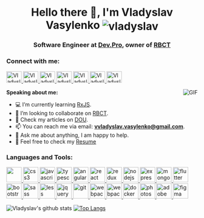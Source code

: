 <h1 align="center">Hello there 👋, I'm Vladyslav Vasylenko  <img align="center" src="https://komarev.com/ghpvc/?username=vladyslav" alt="vladyslav"/></h1>
<h3 align="center">
Software Engineer at <a href='https://dev.pro/' alt='Dev.Pro'>Dev.Pro</a>, owner of <a href='https://github.com/richboyscrytoo' alt='Rich Boys Cry Too'>RBCT</a></h3>

<p align="center">
<h3 align="left">Connect with me:</h3>
<a href="https://t.me/vladyslav_vasylenko" target="_blank">
  <img alt="Vladyslav Vasylenko | Telegram" height="30" width="40" src="https://www.svgrepo.com/show/271091/telegram.svg" />
</a>
<a href="https://www.linkedin.com/in/vladvasylenko" target="_blank">
  <img alt="Vladyslav Vasylenko | LinkedIn" height="30" width="40" src="https://www.svgrepo.com/show/157006/linkedin.svg" />
</a>
<a href="https://twitter.com/vasylenko__" target="_blank">
  <img alt="Vladyslav Vasylenko | Twitter" height="30" width="40" src="https://www.svgrepo.com/show/183608/twitter.svg" />
</a>
<a href="https://www.instagram.com/vladvasylenko_" target="_blank">
  <img alt="Vladyslav Vasylenko | Instagram" height="30" width="40" src="https://www.svgrepo.com/show/111199/instagram.svg" />
</a>
<a href="https://www.codewars.com/users/richboyscrytoo">
  <img alt="Vladyslav Vasylenko | Codewars" height="30" width="40" src="https://www.svgrepo.com/show/305890/codewars.svg" />
</a>
<a href="https://leetcode.com/richboyscrytoo/">
  <img alt="Vladyslav Vasylenko | leetCode" height="30" width="40" src="https://cdn.jsdelivr.net/npm/simple-icons@3.0.1/icons/leetcode.svg" />
</a>
<a href="https://dou.ua/users/vladislav-vasilenko-2" target="_blank">
  <img alt="Vladyslav Vasylenko | DOU" height="30" width="40" src="https://cdn-cws-prod.azureedge.net/img/press/news/news-color/dou.jpg" />
</a>
</p>

<img align="right" alt="GIF" src="https://media.giphy.com/media/836HiJc7pgzy8iNXCn/giphy.gif" />
  
**Speaking about me:** 
- 💻 I’m currently learning [RxJS](https://rxjs-dev.firebaseapp.com/).
- 🤝 I’m looking to collaborate on [RBCT](https://github.com/richboyscrytoo).
- 📝 Check my articles on [DOU](https://dou.ua/users/vladislav-vasilenko-2/).
- 📫 You can reach me via email: **vvladyslav.vasylenko@gmail.com**.
- 💬 Ask me about anything, I am happy to help.
- 📝 Feel free to check my [Resume](https://drive.google.com/file/d/1JAKlJnjnSnDRXmVXeEDU0oN1gyzTk8NN/view?usp=sharing)

<h3 align="left">Languages and Tools:</h3>
<p align="left">
   <a href="https://www.w3.org/html" target="_blank"> 
    <img src="https://devicons.github.io/devicon/devicon.git/icons/html5/html5-original-wordmark.svg" width="40" height="40"/> 
   </a>
   <a href="https://www.w3schools.com/css" target="_blank"> 
    <img src="https://devicons.github.io/devicon/devicon.git/icons/css3/css3-original-wordmark.svg" alt="css3" width="40" height="40"/> 
  </a>
  <a href="https://developer.mozilla.org/en-US/docs/Web/JavaScript" target="_blank"> 
    <img src="https://devicons.github.io/devicon/devicon.git/icons/javascript/javascript-original.svg" alt="javascript" width="40" height="40"/> 
  </a>
  <a href="https://www.typescriptlang.org" target="_blank"> 
    <img src="https://devicons.github.io/devicon/devicon.git/icons/typescript/typescript-original.svg" alt="typescript" width="40" height="40"/> 
  </a>
  <a href="https://angular.io" target="_blank"> 
    <img src="https://devicons.github.io/devicon/devicon.git/icons/angularjs/angularjs-original.svg" alt="angularjs" width="40" height="40"/> 
  </a> 
  <a href="https://reactjs.org" target="_blank"> 
    <img src="https://devicons.github.io/devicon/devicon.git/icons/react/react-original-wordmark.svg" alt="react" width="40" height="40"/> 
  </a> 
  <a href="https://redux.js.org" target="_blank"> 
    <img src="https://devicons.github.io/devicon/devicon.git/icons/redux/redux-original.svg" alt="redux" width="40" height="40"/> 
  </a> 
  <a href="https://nodejs.org" target="_blank"> 
    <img src="https://devicons.github.io/devicon/devicon.git/icons/nodejs/nodejs-original-wordmark.svg" alt="nodejs" width="40" height="40"/> 
  </a>
  <a href="https://expressjs.com" target="_blank"> 
    <img src="https://devicons.github.io/devicon/devicon.git/icons/express/express-original-wordmark.svg" alt="express" width="40" height="40"/> 
  </a>
  <a href="https://www.mongodb.com" target="_blank"> 
    <img src="https://devicons.github.io/devicon/devicon.git/icons/mongodb/mongodb-original-wordmark.svg" alt="mongodb" width="40" height="40"/> 
  </a>
  <a href="https://flutter.dev" target="_blank"> 
    <img src="https://www.vectorlogo.zone/logos/flutterio/flutterio-icon.svg" alt="flutter" width="40" height="40"/> 
  </a> 
  <br/>
  <a href="https://getbootstrap.com" target="_blank"> 
    <img src="https://devicons.github.io/devicon/devicon.git/icons/bootstrap/bootstrap-plain.svg" alt="bootstrap" width="40" height="40"/> 
  </a> 
  <a href="https://sass-lang.com" target="_blank"> 
    <img src="https://devicons.github.io/devicon/devicon.git/icons/sass/sass-original.svg" alt="sass" width="40" height="40"/> 
  </a> 
  <a href="http://lesscss.org" target="_blank"> 
    <img src="https://devicons.github.io/devicon/devicon.git/icons/less/less-plain-wordmark.svg" alt="less" width="40" height="40"/> 
  </a> 
  <a href="https://jquery.com" target="_blank"> 
    <img src="https://devicons.github.io/devicon/devicon.git/icons/jquery/jquery-plain.svg" alt="jquery" width="40" height="40"/> 
  </a> 
  <a href="https://git-scm.com" target="_blank"> 
    <img src="https://www.vectorlogo.zone/logos/git-scm/git-scm-icon.svg" alt="git" width="40" height="40"/> 
  </a>
  <a href="https://webpack.js.org" target="_blank"> 
    <img src="https://devicons.github.io/devicon/devicon.git/icons/webpack/webpack-original.svg" alt="webpack" width="40" height="40"/> 
  </a> 
  <a href="https://code.visualstudio.com" target="_blank"> 
    <img src="https://devicons.github.io/devicon/devicon.git/icons/visualstudio/visualstudio-plain.svg" alt="webpack" width="40" height="40"/> 
  </a> 
  <a href="https://www.docker.com" target="_blank"> 
    <img src="https://devicons.github.io/devicon/devicon.git/icons/docker/docker-original-wordmark.svg" alt="docker" width="40" height="40"/> 
  </a>
  <a href="https://www.photoshop.com/en" target="_blank"> 
    <img src="https://devicons.github.io/devicon/devicon.git/icons/photoshop/photoshop-plain.svg" alt="photoshop" width="40" height="40"/> 
  </a>
  <a href="https://www.adobe.com/products/xd.html" target="_blank"> 
    <img src="https://upload.wikimedia.org/wikipedia/commons/c/c2/Adobe_XD_CC_icon.svg" alt="adobe xd" width="40" height="40"/> 
  </a>
  <a href="https://www.figma.com" target="_blank"> 
    <img src="https://www.vectorlogo.zone/logos/figma/figma-icon.svg" alt="figma" width="40" height="40"/> 
  </a>
</p>

![Vladyslav's github stats](https://github-readme-stats.vercel.app/api?username=vladyslav&show_icons=true&hide_border=true&theme=default)
[![Top Langs](https://github-readme-stats.vercel.app/api/top-langs/?username=vladyslav&layout=compact)](https://github.com/vladyslav/github-readme-stats)
